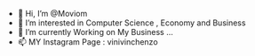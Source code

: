 - 👋 Hi, I’m @Moviom
- 👀 I’m interested in Computer Science , Economy and Business
- 🌱 I’m currently Working on My Business ...
- 📫 MY Instagram Page : vinivinchenzo

<!---
Moviom/Moviom is a ✨ special ✨ repository because its `README.md` (this file) appears on your GitHub profile.
You can click the Preview link to take a look at your changes.
--->
